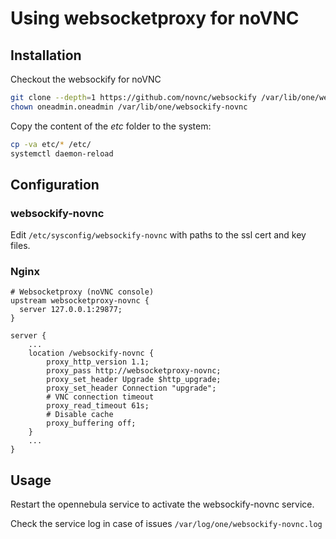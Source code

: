 # Using websocketproxy for noVNC

## Installation

Checkout the websockify for noVNC

```bash
git clone --depth=1 https://github.com/novnc/websockify /var/lib/one/websockify-novnc
chown oneadmin.oneadmin /var/lib/one/websockify-novnc
```

Copy the content of the _etc_ folder to the system:

```bash
cp -va etc/* /etc/
systemctl daemon-reload
```

## Configuration

### websockify-novnc
Edit `/etc/sysconfig/websockify-novnc` with paths to the ssl cert and key files.

### Nginx

```
# Websocketproxy (noVNC console)
upstream websocketproxy-novnc {
  server 127.0.0.1:29877;
}
```

```
server {
    ...
    location /websockify-novnc {
        proxy_http_version 1.1;
        proxy_pass http://websocketproxy-novnc;
        proxy_set_header Upgrade $http_upgrade;
        proxy_set_header Connection "upgrade";
        # VNC connection timeout
        proxy_read_timeout 61s;
        # Disable cache
        proxy_buffering off;
    }
    ...
}
```

## Usage

Restart the opennebula service to activate the websockify-novnc service.

Check the service log in case of issues `/var/log/one/websockify-novnc.log`
